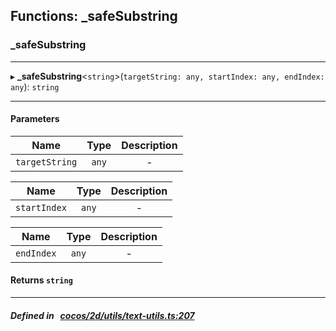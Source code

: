 ## Functions: _safeSubstring

### _safeSubstring


___
▸ **_safeSubstring**<`string`\>(`targetString: any, startIndex: any, endIndex: any`): `string`
___


#### Parameters

| Name | Type | Description |
| :------: | :------: | :------: |
| `targetString` | `any` | - |

| Name | Type | Description |
| :------: | :------: | :------: |
| `startIndex` | `any` | - |

| Name | Type | Description |
| :------: | :------: | :------: |
| `endIndex` | `any` | - |


#### Returns `string` 
___


##### Defined in &nbsp;   [cocos/2d/utils/text-utils.ts:207](https://github.com/cocos-creator/engine/blob/c7bf6b8a9/cocos/2d/utils/text-utils.ts#L207)&nbsp;

